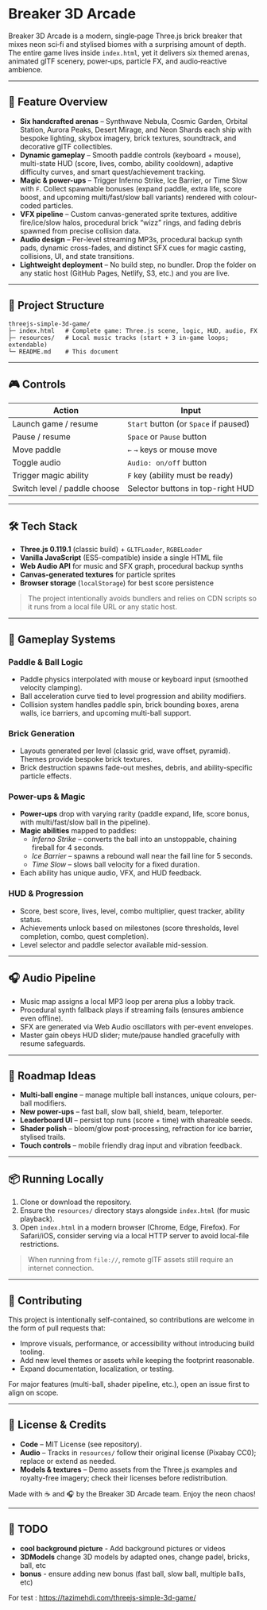 # Breaker 3D Arcade

Breaker 3D Arcade is a modern, single‑page Three.js brick breaker that mixes neon sci‑fi and stylised biomes with a surprising amount of depth. The entire game lives inside `index.html`, yet it delivers six themed arenas, animated glTF scenery, power‑ups, particle FX, and audio‑reactive ambience.

---
## 🚀 Feature Overview

- **Six handcrafted arenas** – Synthwave Nebula, Cosmic Garden, Orbital Station, Aurora Peaks, Desert Mirage, and Neon Shards each ship with bespoke lighting, skybox imagery, brick textures, soundtrack, and decorative glTF collectibles.
- **Dynamic gameplay** – Smooth paddle controls (keyboard + mouse), multi-state HUD (score, lives, combo, ability cooldown), adaptive difficulty curves, and smart quest/achievement tracking.
- **Magic & power-ups** – Trigger Inferno Strike, Ice Barrier, or Time Slow with `F`. Collect spawnable bonuses (expand paddle, extra life, score boost, and upcoming multi/fast/slow ball variants) rendered with colour-coded particles.
- **VFX pipeline** – Custom canvas-generated sprite textures, additive fire/ice/slow halos, procedural brick “wizz” rings, and fading debris spawned from precise collision data.
- **Audio design** – Per-level streaming MP3s, procedural backup synth pads, dynamic cross-fades, and distinct SFX cues for magic casting, collisions, UI, and state transitions.
- **Lightweight deployment** – No build step, no bundler. Drop the folder on any static host (GitHub Pages, Netlify, S3, etc.) and you are live.

---
## 📁 Project Structure

```
threejs-simple-3d-game/
├─ index.html   # Complete game: Three.js scene, logic, HUD, audio, FX
├─ resources/   # Local music tracks (start + 3 in-game loops; extendable)
└─ README.md    # This document
```

---
## 🎮 Controls

| Action                         | Input                                 |
|--------------------------------|----------------------------------------|
| Launch game / resume           | `Start` button (or `Space` if paused) |
| Pause / resume                 | `Space` or `Pause` button             |
| Move paddle                    | `←` `→` keys or mouse move            |
| Toggle audio                   | `Audio: on/off` button                |
| Trigger magic ability          | `F` key (ability must be ready)       |
| Switch level / paddle choose   | Selector buttons in top-right HUD     |

---
## 🛠️ Tech Stack

- **Three.js 0.119.1** (classic build) + `GLTFLoader`, `RGBELoader`
- **Vanilla JavaScript** (ES5-compatible) inside a single HTML file
- **Web Audio API** for music and SFX graph, procedural backup synths
- **Canvas-generated textures** for particle sprites
- **Browser storage** (`localStorage`) for best score persistence

> The project intentionally avoids bundlers and relies on CDN scripts so it runs from a local file URL or any static host.

---
## 🧱 Gameplay Systems

### Paddle & Ball Logic
- Paddle physics interpolated with mouse or keyboard input (smoothed velocity clamping).
- Ball acceleration curve tied to level progression and ability modifiers.
- Collision system handles paddle spin, brick bounding boxes, arena walls, ice barriers, and upcoming multi-ball support.

### Brick Generation
- Layouts generated per level (classic grid, wave offset, pyramid). Themes provide bespoke brick textures.
- Brick destruction spawns fade-out meshes, debris, and ability-specific particle effects.

### Power-ups & Magic
- **Power-ups** drop with varying rarity (paddle expand, life, score bonus, with multi/fast/slow ball in the pipeline).
- **Magic abilities** mapped to paddles:
  - *Inferno Strike* – converts the ball into an unstoppable, chaining fireball for 4 seconds.
  - *Ice Barrier* – spawns a rebound wall near the fail line for 5 seconds.
  - *Time Slow* – slows ball velocity for a fixed duration.
- Each ability has unique audio, VFX, and HUD feedback.

### HUD & Progression
- Score, best score, lives, level, combo multiplier, quest tracker, ability status.
- Achievements unlock based on milestones (score thresholds, level completion, combo, quest completion).
- Level selector and paddle selector available mid-session.

---
## 🎧 Audio Pipeline
- Music map assigns a local MP3 loop per arena plus a lobby track.
- Procedural synth fallback plays if streaming fails (ensures ambience even offline).
- SFX are generated via Web Audio oscillators with per-event envelopes.
- Master gain obeys HUD slider; mute/pause handled gracefully with resume safeguards.

---
## 🚧 Roadmap Ideas
- **Multi-ball engine** – manage multiple ball instances, unique colours, per-ball modifiers.
- **New power-ups** – fast ball, slow ball, shield, beam, teleporter.
- **Leaderboard UI** – persist top runs (score + time) with shareable seeds.
- **Shader polish** – bloom/glow post-processing, refraction for ice barrier, stylised trails.
- **Touch controls** – mobile friendly drag input and vibration feedback.

---
## 📦 Running Locally

1. Clone or download the repository.
2. Ensure the `resources/` directory stays alongside `index.html` (for music playback).
3. Open `index.html` in a modern browser (Chrome, Edge, Firefox). For Safari/iOS, consider serving via a local HTTP server to avoid local-file restrictions.

> When running from `file://`, remote glTF assets still require an internet connection.

---
## 🤝 Contributing

This project is intentionally self-contained, so contributions are welcome in the form of pull requests that:
- Improve visuals, performance, or accessibility without introducing build tooling.
- Add new level themes or assets while keeping the footprint reasonable.
- Expand documentation, localization, or testing.

For major features (multi-ball, shader pipeline, etc.), open an issue first to align on scope.

---
## 📜 License & Credits

- **Code** – MIT License (see repository).
- **Audio** – Tracks in `resources/` follow their original license (Pixabay CC0); replace or extend as needed.
- **Models & textures** – Demo assets from the Three.js examples and royalty-free imagery; check their licenses before redistribution.

Made with ☕ and 🎧 by the Breaker 3D Arcade team. Enjoy the neon chaos!

---
## 🚧 TODO

- **cool background picture** - Add background pictures or videos
- **3DModels** change 3D models by adapted ones, change padel, bricks, ball, etc
- **bonus** - ensure adding new bonus (fast ball, slow ball, multiple balls, etc)

For test : https://tazimehdi.com/threejs-simple-3d-game/
